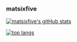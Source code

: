### matsixfive

[![matsixfive's gitHub stats](https://github-readme-stats.vercel.app/api?username=matsixfive&show_icons=true&theme=dark#gh-dark-mode-only&icon_color=0088cd)](https://github.com/matsixfive#:~:text=contributions%20in%20the%20last%20year)

[![top langs](https://github-readme-stats.vercel.app/api/top-langs/?username=matsixfive&layout=compact&theme=dark#gh-dark-mode-only)](https://github.com/matsixfive#:~:text=contributions%20in%20the%20last%20year)
